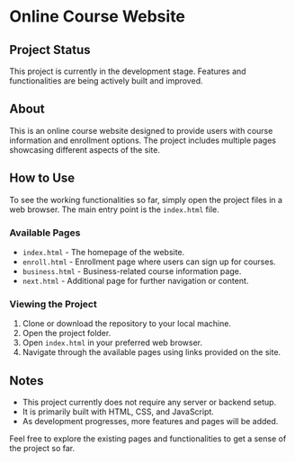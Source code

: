 # Online Course Website

## Project Status
This project is currently in the development stage. Features and functionalities are being actively built and improved.

## About
This is an online course website designed to provide users with course information and enrollment options. The project includes multiple pages showcasing different aspects of the site.

## How to Use
To see the working functionalities so far, simply open the project files in a web browser. The main entry point is the `index.html` file.

### Available Pages
- `index.html` - The homepage of the website.
- `enroll.html` - Enrollment page where users can sign up for courses.
- `business.html` - Business-related course information page.
- `next.html` - Additional page for further navigation or content.

### Viewing the Project
1. Clone or download the repository to your local machine.
2. Open the project folder.
3. Open `index.html` in your preferred web browser.
4. Navigate through the available pages using links provided on the site.

## Notes
- This project currently does not require any server or backend setup.
- It is primarily built with HTML, CSS, and JavaScript.
- As development progresses, more features and pages will be added.

Feel free to explore the existing pages and functionalities to get a sense of the project so far.
